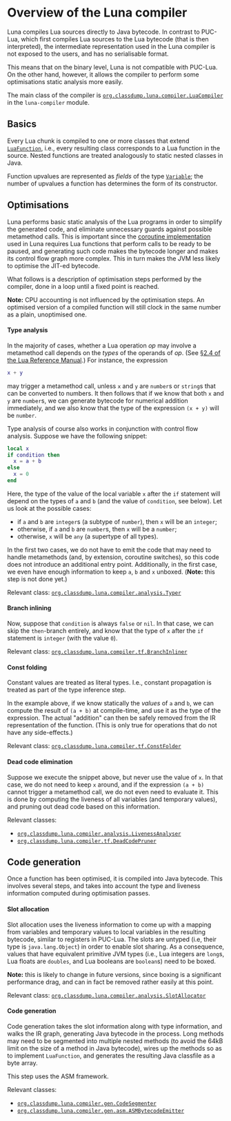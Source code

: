 # Overview of the Luna compiler

Luna compiles Lua sources directly to Java bytecode. In contrast to PUC-Lua,
which first compiles Lua sources to the Lua bytecode (that is then interpreted),
the intermediate representation used in the Luna compiler is not exposed to
the users, and has no serialisable format.

This means that on the binary level, Luna is not compatible with PUC-Lua. On the
other hand, however, it allows the compiler to perform some optimisations static
analysis more easily.

The main class of the compiler is
[`org.classdump.luna.compiler.LuaCompiler`](https://github.com/kroepke/luna/blob/master/luna-compiler/src/main/java/net/sandius/luna/compiler/LuaCompiler.java)
in the `luna-compiler` module.

## Basics

Every Lua chunk is compiled to one or more classes that extend
[`LuaFunction`](https://mjanicek.github.io/luna/apidocs/luna-runtime/net/sandius/luna/runtime/LuaFunction.html),
i.e., every resulting class corresponds to a Lua function in the source. Nested functions
are treated analogously to static nested classes in Java.

Function upvalues are represented as *fields* of the type
[`Variable`](https://mjanicek.github.io/luna/apidocs/luna-runtime/net/sandius/luna/Variable.html); the number
of upvalues a function has determines the form of its constructor.

## Optimisations

Luna performs basic static analysis of the Lua programs in order to simplify the
generated code, and eliminate unnecessary guards against possible metamethod calls.
This is important since the [coroutine implementation](HowAreCoroutinesImplemented.md)
used in Luna requires Lua functions that perform calls to be ready to be paused,
and generating such code makes the bytecode longer and makes its control flow graph more
complex. This in turn makes the JVM less likely to optimise the JIT-ed bytecode.  

What follows is a description of optimisation steps performed by the compiler,
done in a loop until a fixed point is reached.

**Note:** CPU accounting is not influenced by the optimisation steps. An optimised version of
a compiled function will still clock in the same number as a plain, unoptimised one.

#### Type analysis

In the majority of cases, whether a Lua operation *op* may involve a metamethod call
depends on the *types* of the operands of *op*.
(See 
[§2.4 of the Lua Reference Manual](http://www.lua.org/manual/5.3/manual.html#2.4).)
For instance, the expression

```lua
x + y
```  
    
may trigger a metamethod call, unless `x` and `y` are `number`s or `string`s that can
be converted to numbers. It then follows that if we know that both `x` and `y` are `number`s,
we can generate bytecode for numerical addition immediately, and we also know
that the type of the expression `(x + y)` will be `number`.

Type analysis of course also works in conjunction with control flow analysis.
Suppose we have the following snippet:
 
```lua 
local x
if condition then
  x = a + b
else
  x = 0
end  
```

Here, the type of the value of the local variable `x` after the `if` statement will depend
on the types of `a` and `b` (and the value of `condition`, see below). Let us look at the possible
cases:
   
  * if `a` and `b` are `integer`s (a subtype of `number`), then `x` will be an `integer`;
  * otherwise, if `a` and `b` are `number`s, then `x` will be a `number`;
  * otherwise, `x` will be `any` (a supertype of all types).    

In the first two cases, we do not have to emit the code that may need to handle
metamethods (and, by extension, coroutine switches), so this code does not introduce an
additional entry point. Additionally, in the first case, we even have enough information to keep
`a`, `b` and `x` unboxed.
(**Note:** this step is not done yet.)

Relevant class: [`org.classdump.luna.compiler.analysis.Typer`](https://github.com/kroepke/luna/blob/master/luna-compiler/src/main/java/net/sandius/luna/compiler/analysis/Typer.java)

#### Branch inlining

Now, suppose that `condition` is always `false` or `nil`. In that case, we can skip
the `then`-branch entirely, and know that the type of `x` after the `if` statement
is `integer` (with the value `0`).

Relevant class: [`org.classdump.luna.compiler.tf.BranchInliner`](https://github.com/kroepke/luna/blob/master/luna-compiler/src/main/java/net/sandius/luna/compiler/tf/BranchInliner.java)

#### Const folding

Constant values are treated as literal types. I.e., constant propagation is treated
as part of the type inference step.

In the example above, if we know statically the *values* of `a` and `b`, we can compute
the result of `(a + b)` at compile-time, and use it as the type of the expression.
The actual "addition" can then be safely removed from the IR representation of the function.
(This is only true for operations that do not have any side-effects.)

Relevant class: [`org.classdump.luna.compiler.tf.ConstFolder`](https://github.com/kroepke/luna/blob/master/luna-compiler/src/main/java/net/sandius/luna/compiler/tf/ConstFolder.java)

#### Dead code elimination

Suppose we execute the snippet above, but never use the value of `x`. In that case,
we do not need to keep `x` around, and if the expression `(a + b)` cannot trigger a metamethod
call, we do not even need to evaluate it.
This is done by computing the liveness of all variables (and temporary values),
and pruning out dead code based on this information.

Relevant classes:
* [`org.classdump.luna.compiler.analysis.LivenessAnalyser`](https://github.com/kroepke/luna/blob/master/luna-compiler/src/main/java/net/sandius/luna/compiler/analysis/LivenessAnalyser.java)
* [`org.classdump.luna.compiler.tf.DeadCodePruner`](https://github.com/kroepke/luna/blob/master/luna-compiler/src/main/java/net/sandius/luna/compiler/tf/DeadCodePruner.java)

## Code generation

Once a function has been optimised, it is compiled into Java bytecode. This involves several
steps, and takes into account the type and liveness information computed during optimisation
passes.

#### Slot allocation

Slot allocation uses the liveness information to come up with a mapping from variables
and temporary values to local variables in the resulting bytecode, similar to registers
in PUC-Lua. The slots are untyped (i.e, their type is `java.lang.Object`) in order to
enable slot sharing. As a consequence, values that have equivalent primitive JVM types
(i.e., Lua integers are `long`s, Lua floats are `doubles`, and Lua booleans are `boolean`s)
need to be boxed.

**Note:** this is likely to change in future versions, since boxing is a significant
performance drag, and can in fact be removed rather easily at this point.

Relevant class: [`org.classdump.luna.compiler.analysis.SlotAllocator`](https://github.com/kroepke/luna/blob/master/luna-compiler/src/main/java/net/sandius/luna/compiler/analysis/SlotAllocator.java)

#### Code generation

Code generation takes the slot information along with type information, and walks the
IR graph, generating Java bytecode in the process. Long methods may need to be segmented
into multiple nested methods (to avoid the 64kB limit on the size of a method in Java
bytecode), wires up the methods so as to implement `LuaFunction`, and generates the
resulting Java classfile as a byte array.

This step uses the ASM framework.

Relevant classes: 
* [`org.classdump.luna.compiler.gen.CodeSegmenter`](https://github.com/kroepke/luna/blob/master/luna-compiler/src/main/java/net/sandius/luna/compiler/gen/CodeSegmenter.java)
* [`org.classdump.luna.compiler.gen.asm.ASMBytecodeEmitter`](https://github.com/kroepke/luna/blob/master/luna-compiler/src/main/java/net/sandius/luna/compiler/gen/asm/ASMBytecodeEmitter.java)
